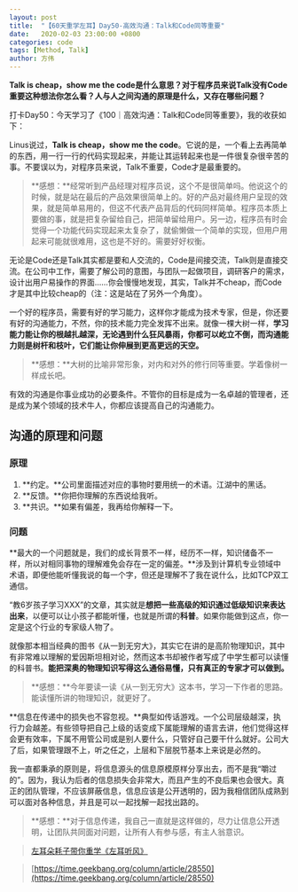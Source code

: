 ```yaml
---
layout: post
title:  "【60天重学左耳】Day50-高效沟通：Talk和Code同等重要"
date:   2020-02-03 23:00:00 +0800
categories: code
tags: [Method, Talk]
author: 方伟
---
```


**Talk is cheap，show me the code是什么意思？对于程序员来说Talk没有Code重要这种想法你怎么看？人与人之间沟通的原理是什么，又存在哪些问题？**

<!--more-->

打卡Day50：今天学习了《100｜高效沟通：Talk和Code同等重要》，我的收获如下：

Linus说过，**Talk is cheap，show me the code**。它说的是，一个看上去再简单的东西，用一行一行的代码实现起来，并能让其运转起来也是一件很复杂很辛苦的事。不要误以为，对程序员来说，Talk不重要，Code才是最重要的。

> **感想：**经常听到产品经理对程序员说，这个不是很简单吗。他说这个的时候，就是站在最后的产品效果很简单上的。好的产品对最终用户呈现的效果，就是简单易用的，但这不代表产品背后的代码同样简单。程序员本质上要做的事，就是把复杂留给自己，把简单留给用户。另一边，程序员有时会觉得一个功能代码实现起来太复杂了，就偷懒做一个简单的实现，但用户用起来可能就很难用，这也是不好的。需要好好权衡。

无论是Code还是Talk其实都是要和人交流的，Code是间接交流，Talk则是直接交流。在公司中工作，需要了解公司的意图，与团队一起做项目，调研客户的需求，设计出用户易操作的界面……你会慢慢地发现，其实，Talk并不cheap，而Code才是其中比较cheap的（注：这是站在了另外一个角度）。

一个好的程序员，需要有好的学习能力，这样你才能成为技术专家，但是，你还要有好的沟通能力，不然，你的技术能力完全发挥不出来。就像一棵大树一样，**学习能力能让你的根越扎越深，无论遇到什么狂风暴雨，你都可以屹立不倒，而沟通能力则是树杆和枝叶，它们能让你伸展到更高更远的天空。**

> **感想：**大树的比喻非常形象，对内和对外的修行同等重要。学着像树一样成长吧。

有效的沟通是你事业成功的必要条件。不管你的目标是成为一名卓越的管理者，还是成为某个领域的技术牛人，你都应该提高自己的沟通能力。

## 沟通的原理和问题

### 原理

1. **约定。**公司里面描述对应的事物时要用统一的术语。江湖中的黑话。
2. **反馈。**你把你理解的东西说给我听。
3. **共识。**如果有偏差，我再给你解释一下。

### 问题

**最大的一个问题就是，我们的成长背景不一样，经历不一样，知识储备不一样，所以对相同事物的理解难免会存在一定的偏差。**涉及到计算机专业领域中术语，即便他能听懂我说的每一个字，但还是理解不了我在说什么，比如TCP双工通信。

“教6岁孩子学习XXX”的文章，其实就是**想把一些高级的知识通过低级知识来表达出来**，以便可以让小孩子都能听懂，也就是所谓的**科普**。如果你能做到这点，你一定是这个行业的专家级人物了。

就像那本相当经典的图书《从一到无穷大》，其实它在讲的是高阶物理知识，其中有非常难以理解的爱因斯坦相对论，然而这本书却被作者写成了中学生都可以读懂的科普书。**能把深奥的物理知识写得这么通俗易懂，只有真正的专家才可以做到。**

> **感想：**今年要读一读《从一到无穷大》这本书，学习一下作者的思路。能读懂所讲的物理知识，就更好了。

**信息在传递中的损失也不容忽视。**典型如传话游戏。一个公司层级越深，执行力会越差。有些领导把自己上级的话变成下属能理解的语言去讲，他们觉得这样会更有效率，下属不用管公司或是别人要什么，只管好自己要干什么就好。公司大了后，如果管理跟不上，听之任之，上层和下层脱节基本上来说是必然的。

我一直都秉承的原则是，将信息源头的信息原模原样分享出去，而不是我“嚼过的”。因为，我认为后者的信息损失会非常大，而且产生的不良后果也会很大。真正的团队管理，不应该屏蔽信息，信息应该是公开透明的，因为我相信团队成熟到可以面对各种信息，并且是可以一起找解一起找出路的。

> **感想：**对于信息传递，我自己一直就是这样做的，尽力让信息公开透明，让团队共同面对问题，让所有人有参与感，有主人翁意识。

> [左耳朵耗子带你重学《左耳听风》](https://time.geekbang.org/column/article/177414)

> [https://time.geekbang.org/column/article/28550](https://time.geekbang.org/column/article/28550)

